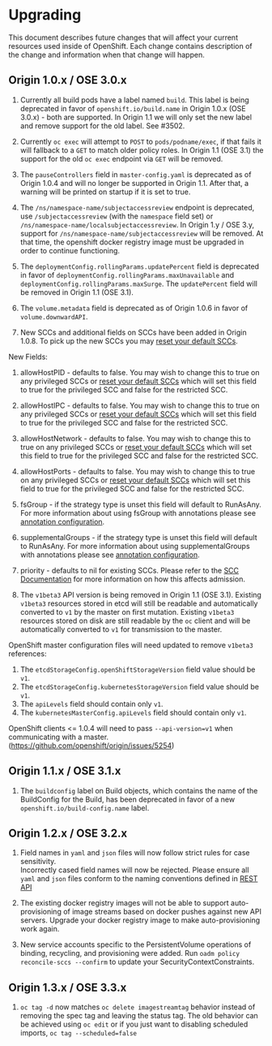 # Upgrading

This document describes future changes that will affect your current resources used
inside of OpenShift. Each change contains description of the change and information
when that change will happen.


## Origin 1.0.x / OSE 3.0.x

1. Currently all build pods have a label named `build`. This label is being deprecated
  in favor of `openshift.io/build.name` in Origin 1.0.x (OSE 3.0.x) - both are supported.
  In Origin 1.1 we will only set the new label and remove support for the old label.
  See #3502.

1. Currently `oc exec` will attempt to `POST` to `pods/podname/exec`, if that fails it will
  fallback to a `GET` to match older policy roles.  In Origin 1.1 (OSE 3.1) the support for the
  old `oc exec` endpoint via `GET` will be removed.

1. The `pauseControllers` field in `master-config.yaml` is deprecated as of Origin 1.0.4 and will
  no longer be supported in Origin 1.1. After that, a warning will be printed on startup if it
  is set to true.

1. The `/ns/namespace-name/subjectaccessreview` endpoint is deprecated, use `/subjectaccessreview`
(with the `namespace` field set) or `/ns/namespace-name/localsubjectaccessreview`.  In
Origin 1.y / OSE 3.y, support for `/ns/namespace-name/subjectaccessreview` will be removed.
At that time, the openshift docker registry image must be upgraded in order to continue functioning.

1. The `deploymentConfig.rollingParams.updatePercent` field is deprecated in
  favor of `deploymentConfig.rollingParams.maxUnavailable` and
  `deploymentConfig.rollingParams.maxSurge`. The `updatePercent` field will be
  removed  in Origin 1.1 (OSE 3.1).

1. The `volume.metadata` field is deprecated as of Origin 1.0.6 in favor of `volume.downwardAPI`.

1. New SCCs and additional fields on SCCs have been added in Origin 1.0.8.  To pick up the new SCCs
you may [reset your default SCCs](https://docs.openshift.com/enterprise/latest/admin_guide/manage_scc.html#updating-the-default-security-context-constraints).

New Fields:

  1.  allowHostPID - defaults to false.  You may wish to change this to true on any privileged SCCs or
  [reset your default SCCs](https://docs.openshift.com/enterprise/latest/admin_guide/manage_scc.html#updating-the-default-security-context-constraints)
  which will set this field to true for the privileged SCC and false for the restricted SCC.
  1.  allowHostIPC - defaults to false.  You may wish to change this to true on any privileged SCCs or
  [reset your default SCCs](https://docs.openshift.com/enterprise/latest/admin_guide/manage_scc.html#updating-the-default-security-context-constraints)
  which will set this field to true for the privileged SCC and false for the restricted SCC.
  1.  allowHostNetwork - defaults to false.  You may wish to change this to true on any privileged SCCs or
  [reset your default SCCs](https://docs.openshift.com/enterprise/latest/admin_guide/manage_scc.html#updating-the-default-security-context-constraints)
  which will set this field to true for the privileged SCC and false for the restricted SCC.
  1.  allowHostPorts - defaults to false.  You may wish to change this to true on any privileged SCCs or
  [reset your default SCCs](https://docs.openshift.com/enterprise/latest/admin_guide/manage_scc.html#updating-the-default-security-context-constraints)
  which will set this field to true for the privileged SCC and false for the restricted SCC.
  1.  fsGroup - if the strategy type is unset this field will default to RunAsAny.  For more information 
   about using fsGroup with annotations please see [annotation
  configuration](https://docs.openshift.com/enterprise/latest/architecture/additional_concepts/authorization.html#understanding-pre-allocated-values-and-security-context-constraints).
  1.  supplementalGroups - if the strategy type is unset this field will default to RunAsAny.  For more information 
  about using supplementalGroups with annotations please see [annotation
  configuration](https://docs.openshift.com/enterprise/latest/architecture/additional_concepts/authorization.html#understanding-pre-allocated-values-and-security-context-constraints).
  1.  priority - defaults to nil for existing SCCs.  Please refer to the
  [SCC Documentation](https://docs.openshift.com/enterprise/latest/architecture/additional_concepts/authorization.html#security-context-constraints)
  for more information on how this affects admission.



1. The `v1beta3` API version is being removed in Origin 1.1 (OSE 3.1).
Existing `v1beta3` resources stored in etcd will still be readable and
automatically converted to `v1` by the master on first mutation. Existing
`v1beta3` resources stored on disk are still readable by the `oc` client
and will be automatically converted to `v1` for transmission to the master.

  OpenShift master configuration files will need updated to remove `v1beta3`
references:

  1. The `etcdStorageConfig.openShiftStorageVersion` field value should be `v1`.
  1. The `etcdStorageConfig.kubernetesStorageVersion` field value should be `v1`.
  1. The `apiLevels` field should contain only `v1`.
  1. The `kubernetesMasterConfig.apiLevels` field should contain only `v1`.

  OpenShift clients <= 1.0.4 will need to pass `--api-version=v1` when communicating with
  a master. (https://github.com/openshift/origin/issues/5254)

## Origin 1.1.x / OSE 3.1.x

1. The `buildconfig` label on Build objects, which contains the name of the BuildConfig for the Build, has been deprecated in favor of a new `openshift.io/build-config.name` label.

## Origin 1.2.x / OSE 3.2.x

1.  Field names in `yaml` and `json` files will now follow strict rules for case sensitivity.  
  Incorrectly cased field names will now be rejected.  Please ensure all `yaml` and `json` files
  conform to the naming conventions defined in [REST API](https://docs.openshift.com/enterprise/latest/rest_api/index.html) 

1.  The existing docker registry images will not be able to support auto-provisioning of image streams based on docker pushes against new API servers.
  Upgrade your docker registry image to make auto-provisioning work again.
1. New service accounts specific to the PersistentVolume operations of binding, recycling, and provisioning were added.  Run `oadm policy reconcile-sccs --confirm` to update your SecurityContextConstraints.

## Origin 1.3.x / OSE 3.3.x

1.  `oc tag -d` now matches `oc delete imagestreamtag` behavior instead of removing the spec tag and leaving the status tag.
    The old behavior can be achieved using `oc edit` or if you just want to disabling scheduled imports, `oc tag --scheduled=false`